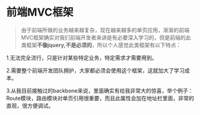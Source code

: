 # 前端MVC框架
> 由于前端所做的业务越来越复杂，现在越来越多的单页应用，渐渐的前端MVC框架确实对我们前端开发者来讲是有必要深入学习的，但是前端的此类框架**不像jquery,不是必须的**，所以个人感觉此类框架有以下特点：

1.无法完全流行，只是针对某些特定业务，特定需求才需要用到。

2.需要整个前端开发团队拥护，大家都必须会使用这个框架，这就加大了学习成本。

3.从我目前接触过的backbone来说，里面确实有给我非常大的惊喜，举个例子：Route模块，路由模块对单页引用很重要，而且此属性会加在地址栏里面，非常的直观，很方便调试。
